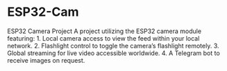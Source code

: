 # ESP32-Cam
ESP32 Camera Project  A project utilizing the ESP32 camera module featuring: 1. Local camera access to view the feed within your local network. 2. Flashlight control to toggle the camera’s flashlight remotely. 3. Global streaming for live video accessible worldwide. 4. A Telegram bot to receive images on request.
